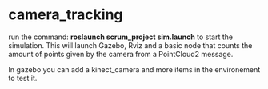 # camera_tracking

run the command: **roslaunch scrum_project sim.launch** to start the simulation. This will launch Gazebo, Rviz and a basic node that counts the amount of points given by the camera from a PointCloud2 message.

In gazebo you can add a kinect_camera and more items in the environement to test it.
